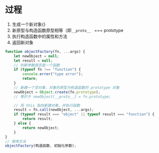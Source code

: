 # 过程

1. 生成一个新对象{}
2. 新原型与构造函数原型相等（即`__proto__ ` === prototype
3. 执行构造函数中的属性和方法
4. 返回新对象

```js
function objectFactory(fn, ...args) {
	let newObject = null;
	let result = null;
	// 判断参数是否是一个函数
	if (typeof fn !== "function") {
		console.error("type error");
		return;
	}
	// 新建一个空对象，对象的原型为构造函数的 prototype 对象
	newObject = Object.create(fn.prototype);
	// 等价于 newObject[__proto__] = fn.prototype;

	// 将 this 指向新建对象，并执行函数
	result = fn.call(newObject, ...args);
	if (typeof result === "object" || typeof result === "function") {
		return result;
	} else {
		return newObject;
	}
}
// 使用方法
objectFactory(构造函数, 初始化参数);
```
